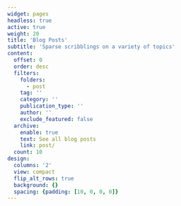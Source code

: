 ```yaml
---
widget: pages
headless: true
active: true
weight: 20
title: 'Blog Posts'
subtitle: 'Sparse scribblings on a variety of topics'
content:
  offset: 0
  order: desc
  filters:
    folders:
      - post
    tag: ''
    category: ''
    publication_type: ''
    author: ''
    exclude_featured: false
  archive:
    enable: true
    text: See all blog posts
    link: post/
  count: 10
design:
  columns: '2'
  view: compact
  flip_alt_rows: true
  background: {}
  spacing: {padding: [10, 0, 0, 0]}
---
```

